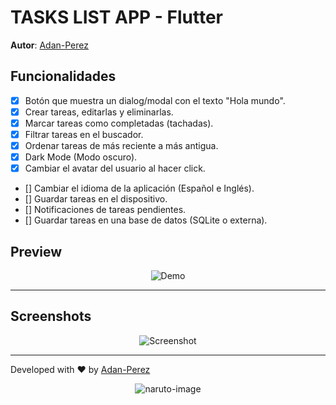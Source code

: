 # TASKS LIST APP - Flutter

**Autor**: [Adan-Perez](https://github.com/Adan-Perez)

## Funcionalidades

-   [x] Botón que muestra un dialog/modal con el texto "Hola mundo".
-   [x] Crear tareas, editarlas y eliminarlas.
-   [x] Marcar tareas como completadas (tachadas).
-   [x] Filtrar tareas en el buscador.
-   [x] Ordenar tareas de más reciente a más antigua.
-   [x] Dark Mode (Modo oscuro).
-   [x] Cambiar el avatar del usuario al hacer click.
-   [] Cambiar el idioma de la aplicación (Español e Inglés).
-   [] Guardar tareas en el dispositivo.
-   [] Notificaciones de tareas pendientes.
-   [] Guardar tareas en una base de datos (SQLite o externa).

## Preview

<p align="center">
    <img src="https://i.imgur.com/V2dbBb6.gif" alt="Demo">
</p>

---

## Screenshots

<p align="center">
    <img src="https://i.imgur.com/3Z2Z3ZM.png" alt="Screenshot">
</p>

---

Developed with ❤ by [Adan-Perez](https://github.com/Adan-Perez)

<p align="center" 
    style="width: 100%; height: 100%;"
>
  <img src="https://storage.googleapis.com/sticker-prod/Wren242GEdiHYWm6ZGJp/5.png" alt="naruto-image">
</p>
